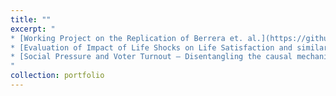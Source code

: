 ```yaml
---
title: ""
excerpt: "
* [Working Project on the Replication of Berrera et. al.](https://github.com/OpenSourceEconomics/ose-data-science-course-project-Abraham-newbie/blob/master/project.ipynb)
* [Evaluation of Impact of Life Shocks on Life Satisfaction and similar Outcomes (an extension of Kettlewell et. al.)](https://github.com/Abraham-newbie/Life-Events)
* [Social Pressure and Voter Turnout – Disentangling the causal mechanism using](https://github.com/Abraham-newbie/Computational-Statistics-Project/blob/master/Abraham_Raju_Computational%20Statistics%20Final%20Project%20SoSe%202020.ipynb)
"
collection: portfolio
---
```

